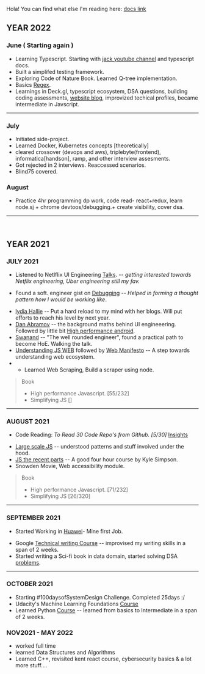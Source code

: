 Hola! You can find what else I'm reading here: [docs link](https://docs.google.com/document/d/1Nx2SMLDrlQ4Ii3z0qPFrRujTC9P6cv9zjYGRrVaSMTk/edit?usp=sharing)
## YEAR 2022

### June ( Starting again )
- Learning Typescript. Starting with [jack youtube channel](https://www.youtube.com/c/JackHerrington/playlists) and typescript docs.
- Built a simplifed testing framework.
- Exploring Code of Nature Book. Learned Q-tree implementation.
- Basics [Regex](https://towardsdatascience.com/novice-to-advanced-regex-in-nine-minutes-or-less-6af45a1df8c8).
- Learnings in Deck.gl, typescript ecosystem, DSA questions, building coding assessments, [website blog](https://vinaysharma.netlify.app/blog.html), improvized techical profiles, became intermediate in Javscript.
----
### July
- Initiated side-project.
- Learned Docker, Kubernetes concepts [theoretically]
- cleared crossover (devops and aws), triplebyte(frontend), informatica[handson], ramp, and other interview assesments.
- Got rejected in 2 interviews. Reaccessed scenarios.
- Blind75 covered.

### August

- Practice 4hr programming dp work, code read- react+redux, learn node.sj + chrome devtoos/debugging.+ create visibility, cover dsa. 
---- 
<br/>

## YEAR 2021

### JULY 2021

* Listened to Netlflix UI Engineering [Talks](https://www.youtube.com/channel/UCGGRRqAjPm6sL3-WGBDnKJA).
-- _getting interested towards Netflix engineering, Uber engineering still my fav._

* Found a soft. engineer gist on [Debugging](https://twitter.com/trptcolin/status/1129850896966406145)
-- _Helped in forming a thought pattern how I would be working like_. 
- [lydia Hallie](https://www.lydiahallie.io/) -- Put a hard reload to my mind with her blogs. Will put efforts to reach his level by next year.
-  [Dan Abramov](https://overreacted.io/the-elements-of-ui-engineering/) -- the background maths behind UI engineeering. Followed by little bit [High performance android](https://www.oreilly.com/library/view/high-performance-android/9781491913994/ch04.html).
- [Swanand](https://speakerdeck.com/swanandp/the-well-rounded-engineer?) -- "The well rounded engineer", found a practical path to become HoE. Walking the talk.
- [Understanding JS WEB](https://www.youtube.com/watch?v=aZqhRICne_M) followed by [Web Manifesto](https://extensiblewebmanifesto.org/)  -- A step towards understanding web ecosystem.
- * Learned Web Scraping, Build a scraper using node.

> Book
> - High performance Javascript. [55/232]
> - Simplifying JS []

---

### AUGUST 2021

* Code Reading: _To Read 30 Code Repo's from Github. [5/30]_ [Insights](https://docs.google.com/document/d/10IF331HoBMCrRnwa2R44EdcXk5tncqVpRBDLEPOyhOM/edit?usp=sharing)
- [Large scale JS](https://addyosmani.com/largescalejavascript/) -- understood patterns and stuff involved under the hood.
- [JS the recent parts](https://frontendmasters.com/teachers/kyle-simpson/) -- A good four hour course by Kyle Simpson. 
- Snowden Movie, Web accessibility module. 

> Book
> - High performance Javascript. [71/232]
> - Simplifying JS [26/320]


---
 
### SEPTEMBER 2021

* Started Working in [Huawei](https://www.huawei.com/en/)- Mine first Job. 
- Google [Technical writing Course](https://developers.google.com/tech-writing) -- improvised my writing skills in a span of 2 weeks.
- Started writing a Sci-fi book in data domain, started solving DSA [problems](https://github.com/sadanandpai/dsa-for-front-end-dev).
 
---

### OCTOBER 2021

- Starting #100daysofSystemDesign Challenge. Completed 25days :/
- Udacity's Machine Learning Foundations [Course](https://www.udacity.com/scholarships/aws-machine-learning-scholarship-program) 
- Learned Python [Course](https://frontendmasters.com/courses/intermediate-python/) -- learned from basics to Intermediate in a span of 2 weeks.


### NOV2021 - MAY 2022
- worked full time
- learned Data Structures and Algorithms
- Learned C++, revisited kent react course, cybersecurity basics & a lot more stuff....
